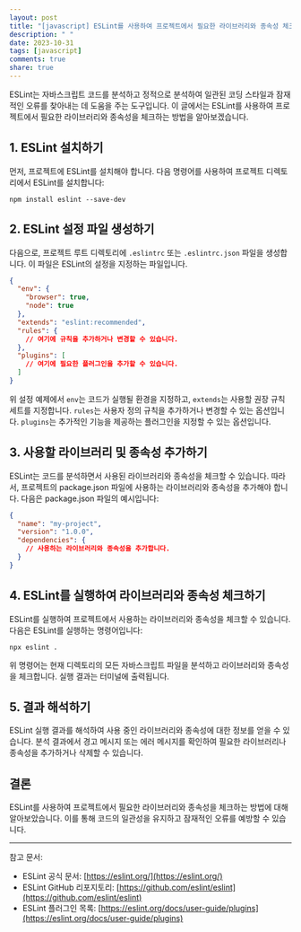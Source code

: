 ```yaml
---
layout: post
title: "[javascript] ESLint를 사용하여 프로젝트에서 필요한 라이브러리와 종속성 체크하는 방법"
description: " "
date: 2023-10-31
tags: [javascript]
comments: true
share: true
---
```


ESLint는 자바스크립트 코드를 분석하고 정적으로 분석하여 일관된 코딩 스타일과 잠재적인 오류를 찾아내는 데 도움을 주는 도구입니다. 이 글에서는 ESLint를 사용하여 프로젝트에서 필요한 라이브러리와 종속성을 체크하는 방법을 알아보겠습니다.

## 1. ESLint 설치하기

먼저, 프로젝트에 ESLint를 설치해야 합니다. 다음 명령어를 사용하여 프로젝트 디렉토리에서 ESLint를 설치합니다:

```shell
npm install eslint --save-dev
```

## 2. ESLint 설정 파일 생성하기

다음으로, 프로젝트 루트 디렉토리에 `.eslintrc` 또는 `.eslintrc.json` 파일을 생성합니다. 이 파일은 ESLint의 설정을 지정하는 파일입니다.

```json
{
  "env": {
    "browser": true,
    "node": true
  },
  "extends": "eslint:recommended",
  "rules": {
    // 여기에 규칙을 추가하거나 변경할 수 있습니다.
  },
  "plugins": [
    // 여기에 필요한 플러그인을 추가할 수 있습니다.
  ]
}
```

위 설정 예제에서 `env`는 코드가 실행될 환경을 지정하고, `extends`는 사용할 권장 규칙 세트를 지정합니다. `rules`는 사용자 정의 규칙을 추가하거나 변경할 수 있는 옵션입니다. `plugins`는 추가적인 기능을 제공하는 플러그인을 지정할 수 있는 옵션입니다.

## 3. 사용할 라이브러리 및 종속성 추가하기

ESLint는 코드를 분석하면서 사용된 라이브러리와 종속성을 체크할 수 있습니다. 따라서, 프로젝트의 package.json 파일에 사용하는 라이브러리와 종속성을 추가해야 합니다. 다음은 package.json 파일의 예시입니다:

```json
{
  "name": "my-project",
  "version": "1.0.0",
  "dependencies": {
    // 사용하는 라이브러리와 종속성을 추가합니다.
  }
}
```

## 4. ESLint를 실행하여 라이브러리와 종속성 체크하기

ESLint를 실행하여 프로젝트에서 사용하는 라이브러리와 종속성을 체크할 수 있습니다. 다음은 ESLint를 실행하는 명령어입니다:

```shell
npx eslint .
```

위 명령어는 현재 디렉토리의 모든 자바스크립트 파일을 분석하고 라이브러리와 종속성을 체크합니다. 실행 결과는 터미널에 출력됩니다.

## 5. 결과 해석하기

ESLint 실행 결과를 해석하여 사용 중인 라이브러리와 종속성에 대한 정보를 얻을 수 있습니다. 분석 결과에서 경고 메시지 또는 에러 메시지를 확인하여 필요한 라이브러리나 종속성을 추가하거나 삭제할 수 있습니다.

## 결론

ESLint를 사용하여 프로젝트에서 필요한 라이브러리와 종속성을 체크하는 방법에 대해 알아보았습니다. 이를 통해 코드의 일관성을 유지하고 잠재적인 오류를 예방할 수 있습니다.

---

참고 문서:
- ESLint 공식 문서: [https://eslint.org/](https://eslint.org/)
- ESLint GitHub 리포지토리: [https://github.com/eslint/eslint](https://github.com/eslint/eslint)
- ESLint 플러그인 목록: [https://eslint.org/docs/user-guide/plugins](https://eslint.org/docs/user-guide/plugins)